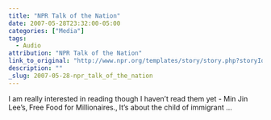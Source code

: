 ```yaml
---
title: "NPR Talk of the Nation"
date: 2007-05-28T23:32:00-05:00
categories: ["Media"]
tags:
  - Audio
attribution: "NPR Talk of the Nation"
link_to_original: "http://www.npr.org/templates/story/story.php?storyId=10497458"
description: ""
_slug: 2007-05-28-npr_talk_of_the_nation
---
```


I am really interested in reading though I haven’t read them yet - Min Jin Lee’s‚ Free Food for Millionaires.‚ It’s about the child of immigrant ...
